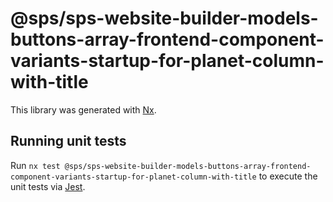 # @sps/sps-website-builder-models-buttons-array-frontend-component-variants-startup-for-planet-column-with-title

This library was generated with [Nx](https://nx.dev).

## Running unit tests

Run `nx test @sps/sps-website-builder-models-buttons-array-frontend-component-variants-startup-for-planet-column-with-title` to execute the unit tests via [Jest](https://jestjs.io).
